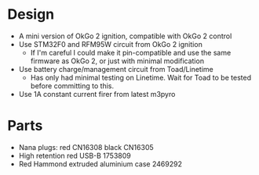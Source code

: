 # Design
* A mini version of OkGo 2 ignition, compatible with OkGo 2 control
* Use STM32F0 and RFM95W circuit from OkGo 2 ignition
    * If I'm careful I could make it pin-compatible and use the same firmware
      as OkGo 2, or just with minimal modification
* Use battery charge/management circuit from Toad/Linetime
    * Has only had minimal testing on Linetime. Wait for Toad to be tested
      before committing to this.
* Use 1A constant current firer from latest m3pyro
# Parts
* Nana plugs: red CN16308 black CN16305
* High retention red USB-B 1753809
* Red Hammond extruded aluminium case 2469292


